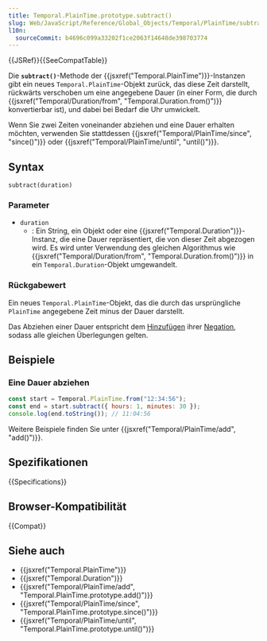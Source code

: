 ```yaml
---
title: Temporal.PlainTime.prototype.subtract()
slug: Web/JavaScript/Reference/Global_Objects/Temporal/PlainTime/subtract
l10n:
  sourceCommit: b4696c099a33202f1ce2063f14648de398703774
---
```


{{JSRef}}{{SeeCompatTable}}

Die **`subtract()`**-Methode der {{jsxref("Temporal.PlainTime")}}-Instanzen gibt ein neues `Temporal.PlainTime`-Objekt zurück, das diese Zeit darstellt, rückwärts verschoben um eine angegebene Dauer (in einer Form, die durch {{jsxref("Temporal/Duration/from", "Temporal.Duration.from()")}} konvertierbar ist), und dabei bei Bedarf die Uhr umwickelt.

Wenn Sie zwei Zeiten voneinander abziehen und eine Dauer erhalten möchten, verwenden Sie stattdessen {{jsxref("Temporal/PlainTime/since", "since()")}} oder {{jsxref("Temporal/PlainTime/until", "until()")}}.

## Syntax

```js-nolint
subtract(duration)
```

### Parameter

- `duration`
  - : Ein String, ein Objekt oder eine {{jsxref("Temporal.Duration")}}-Instanz, die eine Dauer repräsentiert, die von dieser Zeit abgezogen wird. Es wird unter Verwendung des gleichen Algorithmus wie {{jsxref("Temporal/Duration/from", "Temporal.Duration.from()")}} in ein `Temporal.Duration`-Objekt umgewandelt.

### Rückgabewert

Ein neues `Temporal.PlainTime`-Objekt, das die durch das ursprüngliche `PlainTime` angegebene Zeit minus der Dauer darstellt.

Das Abziehen einer Dauer entspricht dem [Hinzufügen](/de/docs/Web/JavaScript/Reference/Global_Objects/Temporal/PlainTime/add) ihrer [Negation](/de/docs/Web/JavaScript/Reference/Global_Objects/Temporal/Duration/negated), sodass alle gleichen Überlegungen gelten.

## Beispiele

### Eine Dauer abziehen

```js
const start = Temporal.PlainTime.from("12:34:56");
const end = start.subtract({ hours: 1, minutes: 30 });
console.log(end.toString()); // 11:04:56
```

Weitere Beispiele finden Sie unter {{jsxref("Temporal/PlainTime/add", "add()")}}.

## Spezifikationen

{{Specifications}}

## Browser-Kompatibilität

{{Compat}}

## Siehe auch

- {{jsxref("Temporal.PlainTime")}}
- {{jsxref("Temporal.Duration")}}
- {{jsxref("Temporal/PlainTime/add", "Temporal.PlainTime.prototype.add()")}}
- {{jsxref("Temporal/PlainTime/since", "Temporal.PlainTime.prototype.since()")}}
- {{jsxref("Temporal/PlainTime/until", "Temporal.PlainTime.prototype.until()")}}
